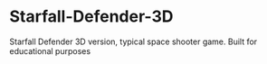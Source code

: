 # Starfall-Defender-3D
Starfall Defender 3D version, typical space shooter game. Built for educational purposes
